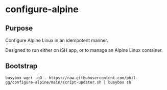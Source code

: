 # configure-alpine

## Purpose

Configure Alpine Linux in an idempotent manner.

Designed to run either on iSH app, or to manage an Alpine Linux container.

## Bootstrap

`busybox wget -qO - https://raw.githubusercontent.com/phil-gg/configure-alpine/main/script-updater.sh | busybox sh`

